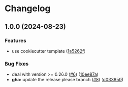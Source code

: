 # Changelog

## 1.0.0 (2024-08-23)


### Features

* use cookiecutter template ([1a5262f](https://github.com/looztra/asdf-gitui/commit/1a5262f2b792d62ae0fcfa8388d5d7c42a9ff733))


### Bug Fixes

* deal with version &gt;= 0.26.0 ([#6](https://github.com/looztra/asdf-gitui/issues/6)) ([10ee87a](https://github.com/looztra/asdf-gitui/commit/10ee87a185c8d779bccfdac872c3802ccf52a1a9))
* **gha:** update the release please branch ([#8](https://github.com/looztra/asdf-gitui/issues/8)) ([d033850](https://github.com/looztra/asdf-gitui/commit/d0338508684c3c927262b7f2a393401b2ff089c4))
